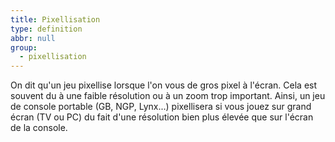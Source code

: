 ```yaml
---
title: Pixellisation
type: definition
abbr: null
group:
  - pixellisation
---
```

On dit qu'un jeu pixellise lorsque l'on vous de gros pixel à l'écran. Cela est souvent du à une faible résolution ou à un zoom trop important. Ainsi, un jeu de console portable (GB, NGP, Lynx...) pixellisera si vous jouez sur grand écran (TV ou PC) du fait d'une résolution bien plus élevée que sur l'écran de la console.

